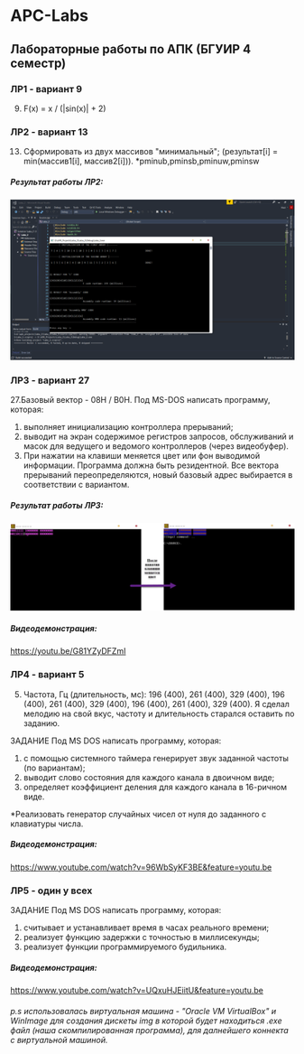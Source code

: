 # APC-Labs
## Лабораторные работы по АПК (БГУИР 4 семестр)

### ЛР1 - вариант 9
9. F(x) = x / (|sin(x)| + 2)

### ЛР2 - вариант 13
13. Сформировать из двух массивов "минимальный"; (результат[i] = min(массив1[i],
массив2[i])). *pminub,pminsb,pminuw,pminsw
##### Результат работы ЛР2:
![Иллюстрация к проекту](https://github.com/Vladis88/APC-Labs/raw/master/Laba_2/Result/Результат_работы_программы.png)

### ЛР3 - вариант 27
27.Базовый вектор - 08H / B0Н. Под MS-DOS написать программу, которая:
1) выполняет инициализацию контроллера прерываний;
2) выводит на экран содержимое регистров запросов, обслуживаний и масок для ведущего и ведомого контроллеров (через видеобуфер).
3) При нажатии на клавиши меняется цвет или фон выводимой информации.
Программа должна быть резидентной. Все вектора прерываний переопределяются, новый базовый адрес выбирается в соответствии с вариантом.
##### Результат работы ЛР3:
![Иллюстрация к проекту](https://github.com/Vladis88/APC-Labs/raw/master/Laba_3/Result/Screenshot.png)
##### Видеодемонстрация:
<https://youtu.be/G81YZyDFZmI>

### ЛР4 - вариант 5
5. Частота, Гц (длительность, мс): 196 (400), 261 (400), 329 (400), 196 (400), 261 (400), 329 (400), 196 (400), 261 (400), 329 (400).
Я сделал мелодию на свой вкус, частоту и длительность старался оставить по заданию.

ЗАДАНИЕ
Под MS DOS написать программу, которая:
1) c помощью системного таймера генерирует звук заданной частоты (по вариантам);
2) выводит слово состояния для каждого канала в двоичном виде;
3) определяет коэффициент деления для каждого канала в 16-ричном виде.

*Реализовать генератор случайных чисел от нуля до заданного с клавиатуры числа.
##### Видеодемонстрация:
<https://www.youtube.com/watch?v=96WbSyKF3BE&feature=youtu.be>

### ЛР5 - один у всех
ЗАДАНИЕ
Под MS DOS написать программу, которая:
1) считывает и устанавливает время в часах реального времени;
2) реализует функцию задержки с точностью в миллисекунды;
3) реализует функции программируемого будильника.
##### Видеодемонстрация:
<https://www.youtube.com/watch?v=UQxuHJEiitU&feature=youtu.be>
###### p.s использовалась виртуальная машина - "Oracle VM VirtualBox" и WinImage для создания дискеты img в которой будет находиться .exe файл (наша скомпилированная программа), для далнейшего коннекта с виртуальной машиной. 
